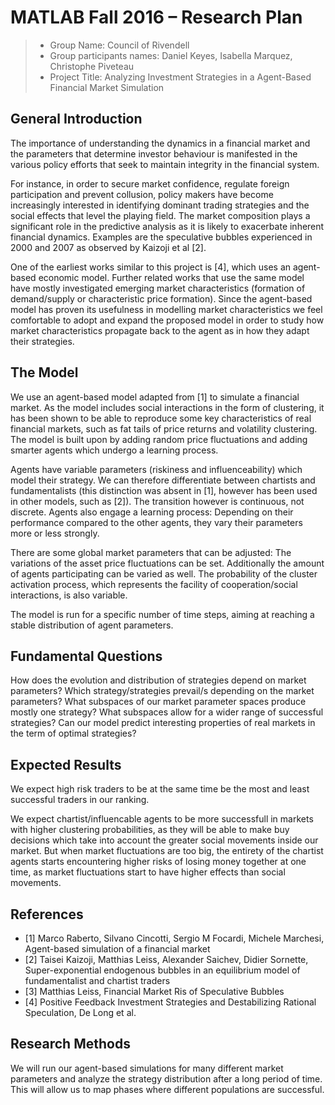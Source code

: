 # MATLAB Fall 2016 – Research Plan

> * Group Name: Council of Rivendell 
> * Group participants names: Daniel Keyes, Isabella Marquez, Christophe Piveteau
> * Project Title: Analyzing Investment Strategies in a Agent-Based Financial Market Simulation

## General Introduction

The importance of understanding the dynamics in a financial market and the parameters that determine investor behaviour is manifested in the various policy efforts that seek to maintain integrity in the financial system. 

For instance, in order to secure market confidence, regulate foreign participation and prevent collusion, policy makers have become increasingly interested in identifying dominant trading strategies and the social effects that level the playing field. The market composition plays a significant role in the predictive analysis as it is likely to exacerbate inherent financial dynamics. Examples are the speculative bubbles experienced in 2000 and 2007 as observed by Kaizoji et al [2].

One of the earliest works similar to this project is [4], which uses an agent-based economic model. Further related works that use the same model have mostly investigated emerging market characteristics (formation of demand/supply or characteristic price formation). Since the agent-based model has proven its usefulness in modelling market characteristics we feel comfortable to adopt and expand the proposed model in order to study how market characteristics propagate back to the agent as in how they adapt their strategies.


## The Model

We use an agent-based model adapted from [1] to simulate a financial market. As the model includes social interactions in the form of clustering, it has been shown to be able to reproduce some key characteristics of real financial markets, such as fat tails of price returns and volatility clustering. The model is built upon by adding random price fluctuations and adding smarter agents which undergo a learning process.

Agents have variable parameters (riskiness and influenceability) which model their strategy. We can therefore differentiate between chartists and fundamentalists (this distinction was absent in [1], however has been used in other models, such as [2]). The transition however is continuous, not discrete. Agents also engage a learning process: Depending on their performance compared to the other agents, they vary their parameters more or less strongly.

There are some global market parameters that can be adjusted: The variations of the asset price fluctuations can be set. Additionally the amount of agents participating can be varied as well. The probability of the cluster activation process, which represents the facility of cooperation/social interactions, is also variable.

The model is run for a specific number of time steps, aiming at reaching a stable distribution of agent parameters.


## Fundamental Questions

How does the evolution and distribution of strategies depend on market parameters?
Which strategy/strategies prevail/s depending on the market parameters?
What subspaces of our market parameter spaces produce mostly one strategy? What subspaces allow for a wider range of successful strategies?
Can our model predict interesting properties of real markets in the term of optimal strategies?


## Expected Results

We expect high risk traders to be at the same time be the most and least successful traders in our ranking.

We expect chartist/influencable agents to be more successfull in markets with higher clustering probabilities, as they will be able to make buy decisions which take into account the greater social movements inside our market. But when market fluctuations are too big, the entirety of the chartist agents starts encountering higher risks of losing money together at one time, as market fluctuations start to have higher effects than social movements.


## References 

* [1] Marco Raberto, Silvano Cincotti, Sergio M Focardi, Michele Marchesi, Agent-based simulation of a financial market
* [2] Taisei Kaizoji, Matthias Leiss, Alexander Saichev, Didier Sornette, Super-exponential endogenous bubbles in an equilibrium model of fundamentalist and chartist traders
* [3] Matthias Leiss, Financial Market Ris of Speculative Bubbles
* [4] Positive Feedback Investment Strategies and Destabilizing Rational Speculation, De Long et al.

## Research Methods

We will run our agent-based simulations for many different market parameters and analyze the strategy distribution after a long period of time. This will allow us to map phases where different populations are successful.
